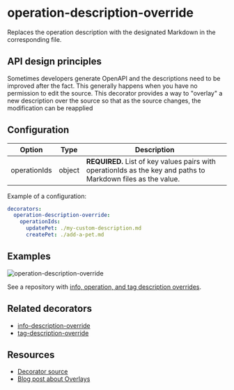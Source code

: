 # operation-description-override

Replaces the operation description with the designated Markdown in the corresponding file.

## API design principles

Sometimes developers generate OpenAPI and the descriptions need to be improved after the fact.
This generally happens when you have no permission to edit the source.
This decorator provides a way to "overlay" a new description over the source so that as the source changes, the modification can be reapplied

## Configuration

| Option       | Type   | Description                                                                                                   |
| ------------ | ------ | ------------------------------------------------------------------------------------------------------------- |
| operationIds | object | **REQUIRED.** List of key values pairs with operationIds as the key and paths to Markdown files as the value. |

Example of a configuration:

```yaml
decorators:
  operation-description-override:
    operationIds:
      updatePet: ./my-custom-description.md
      createPet: ./add-a-pet.md
```

## Examples

![operation-description-override](https://user-images.githubusercontent.com/1161871/140233186-50d4cf13-46bc-4414-8231-35f87179825e.png)

See a repository with [info, operation, and tag description overrides](https://github.com/redocly-demo/decorators-demo).

## Related decorators

- [info-description-override](./info-description-override.md)
- [tag-description-override](./tag-description-override.md)

## Resources

- [Decorator source](https://github.com/Redocly/redocly-cli/blob/main/packages/core/src/decorators/common/operation-description-override.ts)
- [Blog post about Overlays](https://redocly.com/blog/openapi-overlays/)
